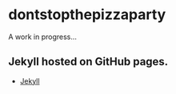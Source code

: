# dontstopthepizzaparty

A work in progress...

## Jekyll hosted on GitHub pages.
 - [Jekyll](http://jekyllrb.com/)
 
 

